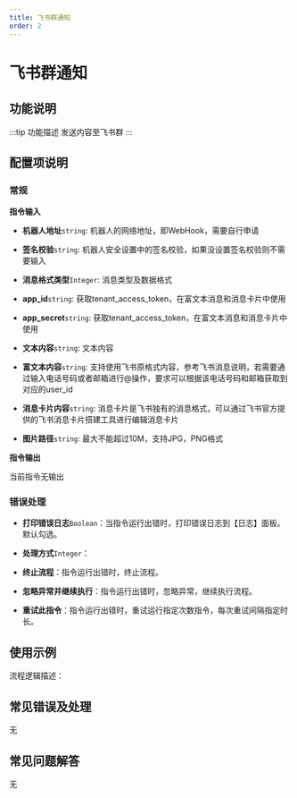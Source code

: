 ```yaml
---
title: 飞书群通知
order: 2
---
```


# 飞书群通知

## 功能说明

:::tip 功能描述
发送内容至飞书群
:::

## 配置项说明

### 常规

**指令输入**

- **机器人地址**`string`: 机器人的网络地址，即WebHook，需要自行申请

- **签名校验**`string`: 机器人安全设置中的签名校验，如果没设置签名校验则不需要输入

- **消息格式类型**`Integer`: 消息类型及数据格式

- **app_id**`string`: 获取tenant_access_token，在富文本消息和消息卡片中使用

- **app_secret**`string`: 获取tenant_access_token，在富文本消息和消息卡片中使用

- **文本内容**`string`: 文本内容

- **富文本内容**`string`: 支持使用飞书原格式内容，参考飞书消息说明，若需要通过输入电话号码或者邮箱进行@操作，要求可以根据该电话号码和邮箱获取到对应的user_id

- **消息卡片内容**`string`: 消息卡片是飞书独有的消息格式，可以通过飞书官方提供的飞书消息卡片搭建工具进行编辑消息卡片

- **图片路径**`string`: 最大不能超过10M，支持JPG，PNG格式


**指令输出**

当前指令无输出

### 错误处理

- **打印错误日志**`Boolean`：当指令运行出错时，打印错误日志到【日志】面板。默认勾选。

- **处理方式**`Integer`：

 - **终止流程**：指令运行出错时，终止流程。

 - **忽略异常并继续执行**：指令运行出错时，忽略异常，继续执行流程。

 - **重试此指令**：指令运行出错时，重试运行指定次数指令，每次重试间隔指定时长。

## 使用示例

流程逻辑描述：

## 常见错误及处理

无

## 常见问题解答

无

